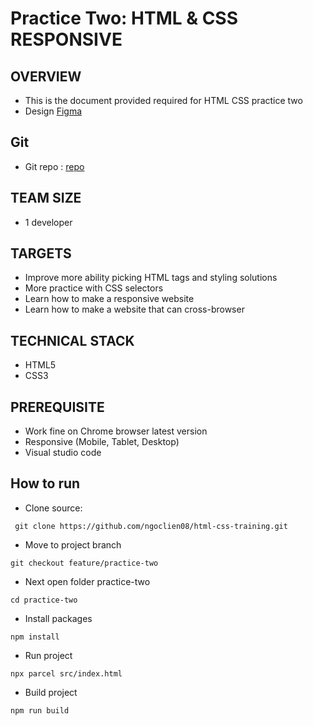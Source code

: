 # Practice Two: HTML & CSS RESPONSIVE
## OVERVIEW

- This is the document provided required for HTML CSS practice two
- Design [Figma](<https://www.figma.com/design/g5s2CdGFnD5Pcm6vmAnSHy/Portfolio-UI---Web-%26-Mobile-(Community)?node-id=0-1&t=bV9r7qlmh2gRqtBy-0>)

## Git

- Git repo : [repo](<https://github.com/ngoclien08/html-css-training.git>)

## TEAM SIZE

- 1 developer

## TARGETS

- Improve more ability picking HTML tags and styling solutions
- More practice with CSS selectors
- Learn how to make a responsive website
- Learn how to make a website that can cross-browser

## TECHNICAL STACK
- HTML5
- CSS3

## PREREQUISITE
- Work fine on Chrome browser latest version
- Responsive (Mobile, Tablet, Desktop)
- Visual studio code

## How to run
- Clone source:

```
 git clone https://github.com/ngoclien08/html-css-training.git
```

- Move to project branch

```
git checkout feature/practice-two
```

- Next open folder practice-two

```
cd practice-two
```

- Install packages

```
npm install
```

- Run project

```
npx parcel src/index.html
```

- Build project

```
npm run build
```



